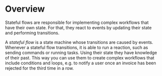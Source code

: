 # Overview

Stateful flows are responsible for implementing complex workflows that have their own state. For that, they react to events by updating their state and performing transitions.

A *stateful flow* is a state machine whose transitions are caused by events. Whenever a stateful flow transitions, it is able to run a reaction, such as sending commands or running tasks. Using their state they have knowledge of their past. This way you can use them to create complex workflows that include conditions and loops, e.g. to notify a user once an invoice has been rejected for the third time in a row.
